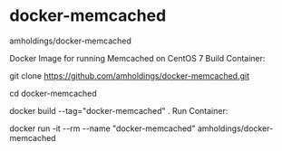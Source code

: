 

# docker-memcached
amholdings/docker-memcached

Docker Image for running Memcached on CentOS 7
Build Container:

git clone https://github.com/amholdings/docker-memcached.git

cd docker-memcached

docker build --tag="docker-memcached" .
Run Container:

docker run -it --rm --name "docker-memcached" amholdings/docker-memcached
